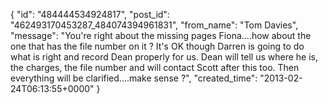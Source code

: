  {
   "id": "484444534924817",
   "post_id": "462493170453287_484074394961831",
   "from_name": "Tom Davies",
   "message": "You're right about the missing pages Fiona....how about the one that has the file number on it ?   It's OK though Darren is going to do what is right and record Dean properly for us. Dean will tell us where he is, the charges, the file number and will contact Scott after this too.  Then everything will be clarified....make sense ?",
   "created_time": "2013-02-24T06:13:55+0000"
 }
